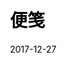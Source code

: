 ---
title: "便笺"
url: "/note/"
type: "note"
date: '2017-12-27'
no_archives: true
outputs: ["HTML"] 
css:
  - "note.css"
js:
  - "note.js"
---